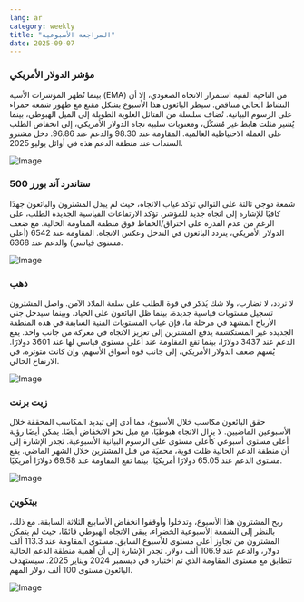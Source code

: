 ```yaml
---
lang: ar
category: weekly
title: "المراجعة الأسبوعية"
date: 2025-09-07
---
```


### مؤشر الدولار الأمريكي

بينما تُظهر المؤشرات الأسية (EMA) من الناحية الفنية استمرار الاتجاه الصعودي، إلا أن النشاط الحالي متناقض. سيطر البائعون هذا الأسبوع بشكل مقنع مع ظهور شمعة حمراء على الرسوم البيانية. تُضاف سلسلة من الفتائل العلوية الطويلة إلى الميل الهبوطي، بينما يُشير مثلث هابط غير مُشكّل، ومعنويات سلبية تجاه الدولار الأمريكي، إلى انخفاض الطلب على العملة الاحتياطية العالمية. المقاومة عند 98.30 والدعم عند 96.86. دخل مشترو السندات عند منطقة الدعم هذه في أوائل يوليو 2025.

![Image](https://markleighedu.github.io/img/Sep-2025/07-Sep-2025/usdindex.jpg)

### ستاندرد آند بورز 500

شمعة دوجي ثالثة على التوالي تؤكد غياب الاتجاه، حيث لم يبذل المشترون والبائعون جهدًا كافيًا للإشارة إلى اتجاه جديد للمؤشر. تؤكد الارتفاعات القياسية الجديدة الطلب، على الرغم من عدم القدرة على اختراق/الحفاظ فوق منطقة المقاومة الحالية. مع ضعف الدولار الأمريكي، يتردد البائعون في التدخل وعكس الاتجاه. المقاومة عند 6542 (أعلى مستوى قياسي) والدعم عند 6368.

![Image](https://markleighedu.github.io/img/Sep-2025/07-Sep-2025/sp500.jpg)

### ذهب

لا تردد، لا تضارب، ولا شك يُذكر في قوة الطلب على سلعة الملاذ الآمن. واصل المشترون تسجيل مستويات قياسية جديدة، بينما ظل البائعون على الحياد. وبينما سيدخل جني الأرباح المشهد في مرحلة ما، فإن غياب المستويات الفنية السابقة في هذه المنطقة الجديدة غير المستكشفة يدفع المشترين إلى تعزيز الاتجاه في معركة من جانب واحد. يقع الدعم عند 3437 دولارًا، بينما تقع المقاومة عند أعلى مستوى قياسي لها عند 3601 دولارًا. يُسهم ضعف الدولار الأمريكي، إلى جانب قوة أسواق الأسهم، وإن كانت متوترة، في الارتفاع الحالي.

![Image](https://markleighedu.github.io/img/Sep-2025/07-Sep-2025/gold.jpg)

### زيت برنت

حقق البائعون مكاسب خلال الأسبوع، مما أدى إلى تبديد المكاسب المحققة خلال الأسبوعين الماضيين. لا يزال الاتجاه هبوطيًا، مع ميل نحو الانخفاض أيضًا. يمكن أيضًا رؤية أعلى مستوى أسبوعي كأعلى مستوى على الرسوم البيانية الأسبوعية. تجدر الإشارة إلى أن منطقة الدعم الحالية ظلت قوية، محميّة من قبل المشترين خلال الشهر الماضي. يقع مستوى الدعم عند 65.05 دولارًا أمريكيًا، بينما تقع المقاومة عند 69.58 دولارًا أمريكيًا.

![Image](https://markleighedu.github.io/img/Sep-2025/07-Sep-2025/brentoil.jpg)

### بيتكوين

ربح المشترون هذا الأسبوع، وتدخلوا وأوقفوا انخفاض الأسابيع الثلاثة السابقة. مع ذلك، بالنظر إلى الشمعة الأسبوعية الخضراء، يبقى الاتجاه الهبوطي قائمًا، حيث لم يتمكن المشترون من تجاوز أعلى مستوى للأسبوع السابق. مستوى المقاومة عند 113.3 ألف دولار، والدعم عند 106.9 ألف دولار. تجدر الإشارة إلى أن أهمية منطقة الدعم الحالية تتطابق مع مستوى المقاومة الذي تم اختباره في ديسمبر 2024 ويناير 2025. سيستهدف البائعون مستوى 100 ألف دولار المهم.

![Image](https://markleighedu.github.io/img/Sep-2025/07-Sep-2025/bitcoin.jpg)

